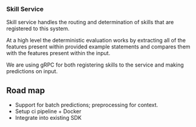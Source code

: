 ### Skill Service
Skill service handles the routing and determination of skills that are registered to this system.

At a high level the deterministic evaluation works by extracting all of the features present within 
provided example statements and compares them with the features present within the input. 

We are using gRPC for both registering skills to the service and making predictions on input.

## Road map
- Support for batch predictions; preprocessing for context. 
- Setup ci pipeline + Docker
- Integrate into existing SDK 